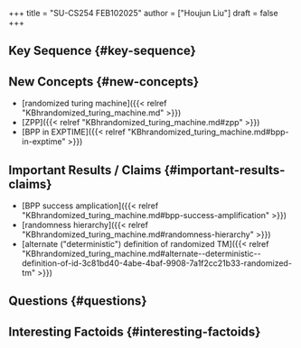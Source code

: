 +++
title = "SU-CS254 FEB102025"
author = ["Houjun Liu"]
draft = false
+++

## Key Sequence {#key-sequence}


## New Concepts {#new-concepts}

-   [randomized turing machine]({{< relref "KBhrandomized_turing_machine.md" >}})
-   [ZPP]({{< relref "KBhrandomized_turing_machine.md#zpp" >}})
-   [BPP in EXPTIME]({{< relref "KBhrandomized_turing_machine.md#bpp-in-exptime" >}})


## Important Results / Claims {#important-results-claims}

-   [BPP success amplication]({{< relref "KBhrandomized_turing_machine.md#bpp-success-amplification" >}})
-   [randomness hierarchy]({{< relref "KBhrandomized_turing_machine.md#randomness-hierarchy" >}})
-   [alternate ("deterministic") definition of randomized TM]({{< relref "KBhrandomized_turing_machine.md#alternate--deterministic--definition-of-id-3c81bd40-4abe-4baf-9908-7a1f2cc21b33-randomized-tm" >}})


## Questions {#questions}


## Interesting Factoids {#interesting-factoids}
